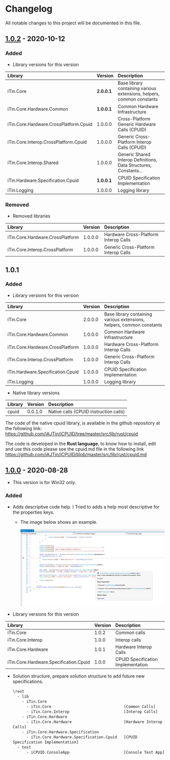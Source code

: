 ﻿# Changelog
All notable changes to this project will be documented in this file.

## [1.0.2] - 2020-10-12

### Added
  
 - Library versions for this version
  
|Library|Version|Description|
|:------|:------|:----------|
|iTin.Core| **2.0.0.1** | Base library containing various extensions, helpers, common constants |
|iTin.Core.Hardware.Common| **1.0.0.1** | Common Hardware Infrastructure |
|iTin.Core.Hardware.CrossPlatform.Cpuid| 1.0.0.0 | Cross-Platform Generic Hardware Calls (CPUID) |
|iTin.Core.Interop.CrossPlatform.Cpuid| 1.0.0.0 |Generic Cross-Platform Interop Calls (CPUID) |
|iTin.Core.Interop.Shared| 1.0.0.0 | Generic Shared Interop Definitions, Data Structures, Constants... |
|iTin.Hardware.Specification.Cpuid| **1.0.0.1** | CPUID Specification Implementation |
|iTin.Logging| 1.0.0.0 | Logging library |

### Removed

 - Removed libraries
 
|Library|Version|Description|
|:------|:------|:----------|
|iTin.Core.Hardware.CrossPlatform| 1.0.0.0 | Hardware Cross-Platform Interop Calls |
|iTin.Core.Interop.CrossPlatform| 1.0.0.0 | Generic Cross-Platform Interop Calls |


## 1.0.1

### Added
  
 - Library versions for this version
  
|Library|Version|Description|
|:------|:------|:----------|
|iTin.Core| 2.0.0.0 | Base library containing various extensions, helpers, common constants |
|iTin.Core.Hardware.Common| 1.0.0.0 | Common Hardware Infrastructure |
|iTin.Core.Hardware.CrossPlatform| 1.0.0.0 | Hardware Cross-Platform Interop Calls |
|iTin.Core.Interop.CrossPlatform| 1.0.0.0 | Generic Cross-Platform Interop Calls |
|iTin.Hardware.Specification.Cpuid| 1.0.0.0 | CPUID Specification Implementation |
|iTin.Logging| 1.0.0.0 | Logging library |

 - Native library versions
  
|Library|Version|Description|
|:------|:------|:----------|
|cpuid| 0.0.1.0 | Native calls (CPUID instruction calls) |

   The code of the native cpuid library, is available in the github repository at the following link: 
https://github.com/iAJTin/iCPUID/tree/master/src/lib/rust/cpuid

   The code is developed in the **Rust language**, to know how to install, edit and use this code please see the cpuid.md file in the following link
https://github.com/iAJTin/iCPUID/blob/master/src/lib/rust/cpuid.md


## [1.0.0] - 2020-08-28

 - This version is for Win32 only.

### Added

- Adds descriptive code help. I Tried to adds a help most descriptive for the properties keys. 
 
  - The image below shows an example.

    ![Help.png][help] 

- Library versions for this version
  
|Library|Version|Description|
|:------|:------|:----------|
|iTin.Core| 1.0.2 | Common calls |
|iTin.Core.Interop| 1.0.0 | Interop calls |
|iTin.Core.Hardware| 1.0.1 | Hardware Interop Calls |
|iTin.Core.Hardware.Specification.Cpuid|1.0.0| CPUID Specification Implementation |

- Solution structure, prepare solution structure to add future new specifications.

      \root
        - lib
          - iTin.Core             
            - iTin.Core                                [Common Calls] 
            - iTin.Core.Interop                        [Interop Calls]
          - iTin.Core.Hardware    
            - iTin.Core.Hardware                       [Hardware Interop Calls]
          - iTin.Core.Hardware.Specification   
            - iTin.Core.Hardware.Specification.Cpuid   [CPUID Specification Implementation] 
        - test
            - iCPUID.ConsoleApp                        [Console Test App]


[1.0.2]: https://github.com/iAJTin/iCPUID/releases/tag/v1.0.2
[1.0.1]: https://github.com/iAJTin/iCPUID/releases/tag/v1.0.1
[1.0.0]: https://github.com/iAJTin/iCPUID/releases/tag/v1.0.0

[help]: ./assets/help.png "help"
